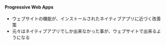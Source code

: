 #### Progressive Web Apps

* ウェブサイトの機能が、インストールされたネイティブアプリに近づく改善策
* 元々はネイティブアプリでしか出来なかった事が、ウェブサイトで出来るようになる
